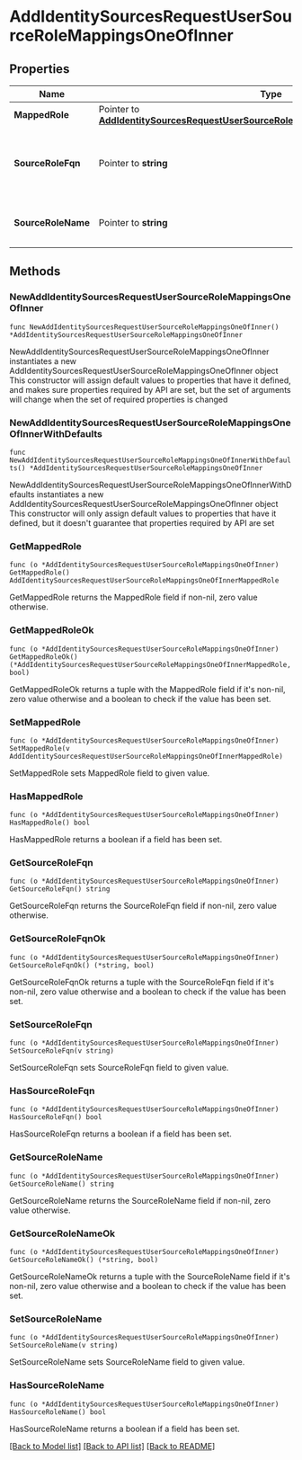 # AddIdentitySourcesRequestUserSourceRoleMappingsOneOfInner

## Properties

Name | Type | Description | Notes
------------ | ------------- | ------------- | -------------
**MappedRole** | Pointer to [**AddIdentitySourcesRequestUserSourceRoleMappingsOneOfInnerMappedRole**](AddIdentitySourcesRequestUserSourceRoleMappingsOneOfInnerMappedRole.md) |  | [optional] 
**SourceRoleFqn** | Pointer to **string** | Fully Qualified Name of the role in the identity source | [optional] 
**SourceRoleName** | Pointer to **string** | Name of the role in the identity source | [optional] 

## Methods

### NewAddIdentitySourcesRequestUserSourceRoleMappingsOneOfInner

`func NewAddIdentitySourcesRequestUserSourceRoleMappingsOneOfInner() *AddIdentitySourcesRequestUserSourceRoleMappingsOneOfInner`

NewAddIdentitySourcesRequestUserSourceRoleMappingsOneOfInner instantiates a new AddIdentitySourcesRequestUserSourceRoleMappingsOneOfInner object
This constructor will assign default values to properties that have it defined,
and makes sure properties required by API are set, but the set of arguments
will change when the set of required properties is changed

### NewAddIdentitySourcesRequestUserSourceRoleMappingsOneOfInnerWithDefaults

`func NewAddIdentitySourcesRequestUserSourceRoleMappingsOneOfInnerWithDefaults() *AddIdentitySourcesRequestUserSourceRoleMappingsOneOfInner`

NewAddIdentitySourcesRequestUserSourceRoleMappingsOneOfInnerWithDefaults instantiates a new AddIdentitySourcesRequestUserSourceRoleMappingsOneOfInner object
This constructor will only assign default values to properties that have it defined,
but it doesn't guarantee that properties required by API are set

### GetMappedRole

`func (o *AddIdentitySourcesRequestUserSourceRoleMappingsOneOfInner) GetMappedRole() AddIdentitySourcesRequestUserSourceRoleMappingsOneOfInnerMappedRole`

GetMappedRole returns the MappedRole field if non-nil, zero value otherwise.

### GetMappedRoleOk

`func (o *AddIdentitySourcesRequestUserSourceRoleMappingsOneOfInner) GetMappedRoleOk() (*AddIdentitySourcesRequestUserSourceRoleMappingsOneOfInnerMappedRole, bool)`

GetMappedRoleOk returns a tuple with the MappedRole field if it's non-nil, zero value otherwise
and a boolean to check if the value has been set.

### SetMappedRole

`func (o *AddIdentitySourcesRequestUserSourceRoleMappingsOneOfInner) SetMappedRole(v AddIdentitySourcesRequestUserSourceRoleMappingsOneOfInnerMappedRole)`

SetMappedRole sets MappedRole field to given value.

### HasMappedRole

`func (o *AddIdentitySourcesRequestUserSourceRoleMappingsOneOfInner) HasMappedRole() bool`

HasMappedRole returns a boolean if a field has been set.

### GetSourceRoleFqn

`func (o *AddIdentitySourcesRequestUserSourceRoleMappingsOneOfInner) GetSourceRoleFqn() string`

GetSourceRoleFqn returns the SourceRoleFqn field if non-nil, zero value otherwise.

### GetSourceRoleFqnOk

`func (o *AddIdentitySourcesRequestUserSourceRoleMappingsOneOfInner) GetSourceRoleFqnOk() (*string, bool)`

GetSourceRoleFqnOk returns a tuple with the SourceRoleFqn field if it's non-nil, zero value otherwise
and a boolean to check if the value has been set.

### SetSourceRoleFqn

`func (o *AddIdentitySourcesRequestUserSourceRoleMappingsOneOfInner) SetSourceRoleFqn(v string)`

SetSourceRoleFqn sets SourceRoleFqn field to given value.

### HasSourceRoleFqn

`func (o *AddIdentitySourcesRequestUserSourceRoleMappingsOneOfInner) HasSourceRoleFqn() bool`

HasSourceRoleFqn returns a boolean if a field has been set.

### GetSourceRoleName

`func (o *AddIdentitySourcesRequestUserSourceRoleMappingsOneOfInner) GetSourceRoleName() string`

GetSourceRoleName returns the SourceRoleName field if non-nil, zero value otherwise.

### GetSourceRoleNameOk

`func (o *AddIdentitySourcesRequestUserSourceRoleMappingsOneOfInner) GetSourceRoleNameOk() (*string, bool)`

GetSourceRoleNameOk returns a tuple with the SourceRoleName field if it's non-nil, zero value otherwise
and a boolean to check if the value has been set.

### SetSourceRoleName

`func (o *AddIdentitySourcesRequestUserSourceRoleMappingsOneOfInner) SetSourceRoleName(v string)`

SetSourceRoleName sets SourceRoleName field to given value.

### HasSourceRoleName

`func (o *AddIdentitySourcesRequestUserSourceRoleMappingsOneOfInner) HasSourceRoleName() bool`

HasSourceRoleName returns a boolean if a field has been set.


[[Back to Model list]](../README.md#documentation-for-models) [[Back to API list]](../README.md#documentation-for-api-endpoints) [[Back to README]](../README.md)


